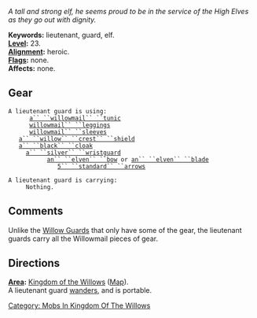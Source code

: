 *A tall and strong elf, he seems proud to be in the service of the High
Elves as they go out with dignity.*

**Keywords:** lieutenant, guard, elf.  
**[Level](Level "wikilink"):** 23.  
**[Alignment](Alignment "wikilink"):** heroic.  
**[Flags](:Category:_Mob_Types "wikilink"):** none.  
**Affects:** none.  

## Gear

`A lieutenant guard is using:`  
<worn on body>`      `[`a`` ``willowmail`` ``tunic`](Willowmail_Tunic "wikilink")  
<worn on legs>`      `[`willowmail`` ``leggings`](Willowmail_Leggings "wikilink")  
<worn on arms>`      `[`willowmail`` ``sleeves`](Willowmail_Sleeves "wikilink")  
<held in offhand>`   `[`a`` ``willow`` ``crest`` ``shield`](Willow_Crest_Shield "wikilink")  
<worn about body>`   `[`a`` ``black`` ``cloak`](Black_Cloak_(Kingdom_Of_The_Willows) "wikilink")  
<worn on wrist>`     `[`a`` ``silver`` ``wristguard`](Silver_Wristguard "wikilink")  
<wielded>`           `[`an`` ``elven`` ``bow`](Elven_Bow "wikilink")` or `[`an`` ``elven`` ``blade`](Elven_Blade "wikilink")  
<held>`              `[`5`` ``standard`` ``arrows`](Standard_Arrows "wikilink")

`A lieutenant guard is carrying:`  
`     Nothing.`

## Comments

Unlike the [Willow Guards](Willow_Guard "wikilink") that only have some
of the gear, the lieutenant guards carry all the Willowmail pieces of
gear.

## Directions

**[Area](:Category:_Areas "wikilink"):** [Kingdom of the
Willows](:Category:_Kingdom_Of_The_Willows "wikilink")
([Map](Kingdom_Of_The_Willows_Map "wikilink")).  
A lieutenant guard [wanders](Wandering_Mobs "wikilink"), and is
portable.  

[Category: Mobs In Kingdom Of The
Willows](Category:_Mobs_In_Kingdom_Of_The_Willows "wikilink")
